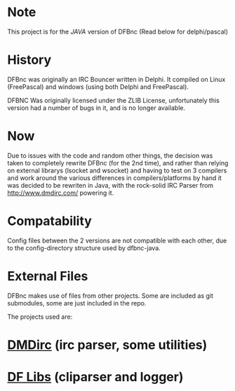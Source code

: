 # Note #########################################################################
This project is for the *JAVA* version of DFBnc (Read below for delphi/pascal)

# History ######################################################################

DFBnc was originally an IRC Bouncer written in Delphi. It compiled on Linux
(FreePascal) and windows (using both Delphi and FreePascal).

DFBNC Was originally licensed under the ZLIB License, unfortunately this version
had a number of bugs in it, and is no longer available.

# Now ##########################################################################

Due to issues with the code and random other things, the decision was taken to
completely rewrite DFBnc (for the 2nd time), and rather than relying on external
librarys (lsocket and wsocket) and having to test on 3 compilers and work
around the various differences in compilers/platforms by hand it was decided to
be rewriten in Java, with the rock-solid IRC Parser from http://www.dmdirc.com/
powering it.

# Compatability ################################################################

Config files between the 2 versions are not compatible with each other, due to
the config-directory structure used by dfbnc-java.

# External Files ###############################################################

DFBnc makes use of files from other projects. Some are included as git
submodules, some are just included in the repo.

The projects used are:
# [DMDirc](http://dmdirc.com/) (irc parser, some utilities)
# [DF Libs](http://code.google.com/p/dflibs/) (cliparser and logger)

